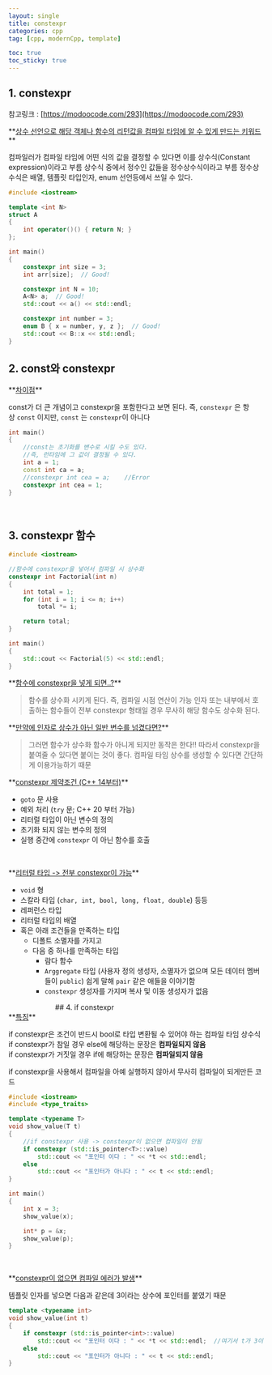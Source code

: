 ```yaml
---
layout: single
title: constexpr
categories: cpp
tag: [cpp, modernCpp, template]

toc: true
toc_sticky: true
---
```


## 1. constexpr
참고링크 : [https://modoocode.com/293](https://modoocode.com/293)

<div class="notice--info" markdown="1">
**<u>상수 선언으로 해당 객체나 함수의 리턴값을 컴파일 타임에 알 수 있게 만드는 키워드</u>** 

컴파일러가 컴파일 타임에 어떤 식의 값을 결정할 수 있다면 이를 상수식(Constant expression)이라고 부름
상수식 중에서 정수인 값들을 정수상수식이라고 부름
정수상수식은 배열, 템플릿 타입인자, enum 선언등에서 쓰일 수 있다.
</div>


```cpp
#include <iostream>

template <int N>
struct A 
{
	int operator()() { return N; }
};

int main() 
{
	constexpr int size = 3;
	int arr[size];  // Good!

	constexpr int N = 10;
	A<N> a;  // Good!
	std::cout << a() << std::endl;

	constexpr int number = 3;
	enum B { x = number, y, z };  // Good!
	std::cout << B::x << std::endl;
}
```

## 2. const와 constexpr

<div class="notice--danger" markdown="1">
**<u>차이점</u>** 

const가 더 큰 개념이고 constexpr을 포함한다고 보면 된다.
즉, `constexpr` 은 항상 `const` 이지만, `const` 는 `constexpr`이 아니다
</div>

```cpp
int main() 
{
	//const는 초기화를 변수로 시킬 수도 있다.
	//즉, 런타임에 그 값이 결정될 수 있다.
	int a = 1;
	const int ca = a;
	//constexpr int cea = a;	//Error
	constexpr int cea = 1;
}
```

   
## 3. constexpr 함수
```cpp
#include <iostream>

//함수에 constexpr을 넣어서 컴파일 시 상수화
constexpr int Factorial(int n) 
{
	int total = 1;
	for (int i = 1; i <= n; i++)
		total *= i;

	return total;
}

int main() 
{
	std::cout << Factorial(5) << std::endl;
}
```
<div class="notice--info" markdown="1">
**<u>함수에 constexpr을 넣게 되면..?</u>** 

> 함수를 상수화 시키게 된다. 즉, 컴파일 시점 연산이 가능
> 인자 또는 내부에서 호출하는 함수들이 전부 constexpr 형태일 경우 무사히 해당 함수도 상수화 된다.
</div>

<div class="notice--danger" markdown="1">
**<u>만약에 인자로 상수가 아닌 일반 변수를 넘겼다면?</u>** 

> 그러면 함수가 상수화 함수가 아니게 되지만 동작은 한다!!
> 따라서 constexpr을 붙여줄 수 있다면 붙이는 것이 좋다. 컴파일 타임 상수를 생성할 수 있다면 간단하게 이용가능하기 때문
</div>

<div class="notice--success" markdown="1">
**<u>constexpr 제약조건 (C++ 14부터)</u>** 

- `goto` 문 사용
- 예외 처리 (`try` 문; C++ 20 부터 가능)
- 리터럴 타입이 아닌 변수의 정의
- 초기화 되지 않는 변수의 정의
- 실행 중간에 `constexpr` 이 아닌 함수를 호출
</div>

   

<div class="notice--warning" markdown="1">
**<u>리터럴 타입 -> 전부 constexpr이 가능</u>** 

- `void` 형
- 스칼라 타입 (`char, int, bool, long, float, double`) 등등
- 레퍼런스 타입
- 리터럴 타입의 배열
- 혹은 아래 조건들을 만족하는 타입
	- 디폴트 소멸자를 가지고
	- 다음 중 하나를 만족하는 타입
		- 람다 함수
		- `Arggregate` 타입 (사용자 정의 생성자, 소멸자가 없으며 모든 데이터 멤버들이 `public`)
		    쉽게 말해 `pair` 같은 애들을 이야기함
		- `constexpr` 생성자를 가지며 복사 및 이동 생성자가 없음
</div>
   
   
## 4. if constexpr
<div class="notice--info" markdown="1">
**<u>특징</u>**

if constexpr은 조건이 반드시 bool로 타입 변환될 수 있어야 하는 컴파일 타임 상수식<br>
if constexpr가 참일 경우 else에 해당하는 문장은 **컴파일되지 않음**<br>
if constexpr가 거짓일 경우 if에 해당하는 문장은 **컴파일되지 않음**
</div>

if constexpr을 사용해서 컴파일을 아예 실행하지 않아서 무사히 컴파일이 되게만든 코드
```cpp
#include <iostream>
#include <type_traits>

template <typename T>
void show_value(T t) 
{
	//if constexpr 사용 -> constexpr이 없으면 컴파일이 안됨
	if constexpr (std::is_pointer<T>::value)
		std::cout << "포인터 이다 : " << *t << std::endl;
	else
		std::cout << "포인터가 아니다 : " << t << std::endl;
}

int main() 
{
	int x = 3;
	show_value(x);

	int* p = &x;
	show_value(p);
}
```
   
<div class="notice--warning" markdown="1">
**<u>constexpr이 없으면 컴파일 에러가 발생</u>** 

템플릿 인자를 넣으면 다음과 같은데 3이라는 상수에 포인터를 붙였기 때문
</div>

```cpp
template <typename int>
void show_value(int t)
{
	if constexpr (std::is_pointer<int>::value)
		std::cout << "포인터 이다 : " << *t << std::endl;  //여기서 t가 3이라면 *3 으로 치환되어서 에러가 발생
	else
		std::cout << "포인터가 아니다 : " << t << std::endl;
}
```